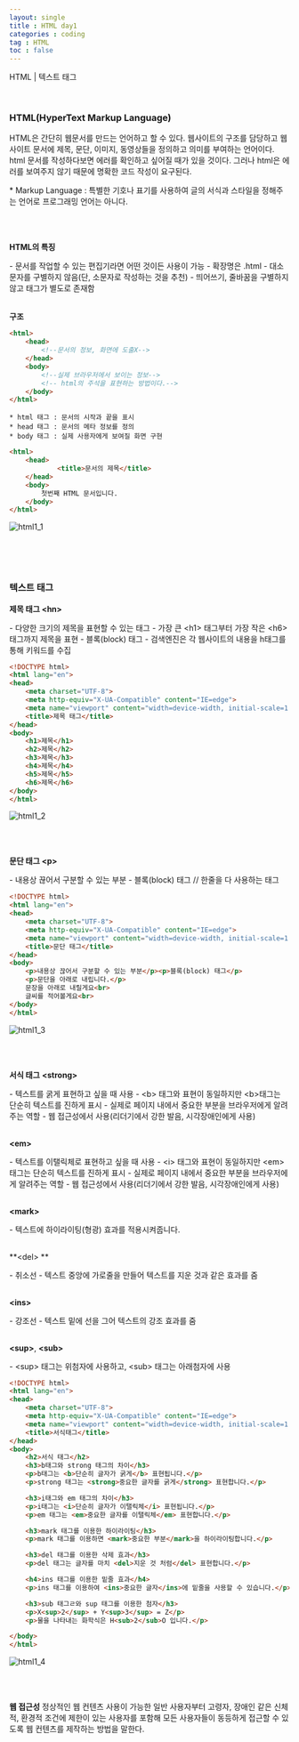 ```yaml
---
layout: single
title : HTML day1
categories : coding
tag : HTML
toc : false
---
```


HTML | 텍스트 태그

<br>

### HTML(HyperText Markup Language)

HTML은 간단히 웹문서를 만드는 언어하고 할 수 있다. 웹사이트의 구조를 담당하고 웹사이트 문서에 제목, 문단, 이미지, 동영상들을 정의하고 의미를 부여하는 언어이다. html 문서를 작성하다보면 에러를 확인하고 싶어질 때가 있을 것이다. 그러나 html은 에러를 보여주지 않기 때문에 명확한 코드 작성이 요구된다. 

\* Markup Language : 특별한 기호나 표기를 사용하여 글의 서식과 스타일을 정해주는 언어로 프로그래밍 언어는 아니다.

<br>
<br>

**HTML의 특징**

\- 문서를 작업할 수 있는 편집기라면 어떤 것이든 사용이 가능
\- 확장명은 .html 
\- 대소문자를 구별하지 않음(단, 소문자로 작성하는 것을 추천)
\- 띄어쓰기, 줄바꿈을 구별하지않고 태그가 별도로 존재함
<br>
<br>

**구조**

```html
<html>
	<head>
		<!--문서의 정보, 화면에 도출X-->
	</head>
	<body>
		<!--실제 브라우저에서 보이는 정보-->
        <!-- html의 주석을 표현하는 방법이다.-->
	</body>
</html>
```

```
* html 태그 : 문서의 시작과 끝을 표시
* head 태그 : 문서의 메타 정보를 정의
* body 태그 : 실제 사용자에게 보여질 화면 구현
```

```html
<html>
    <head>
            <title>문서의 제목</title>
    </head>
    <body>
        첫번째 HTML 문서입니다.
    </body>
</html>
```

![html1_1](https://github.com/YUNCHANYEONG/YUNCHANYEONG.github.io/blob/master/assets/images/coding_img/html1_1.JPG?raw=true)

<br>
<br>
<br>

### 텍스트 태그

**제목 태그 \<hn>**

\- 다양한 크기의 제목을 표현할 수 있는 태그
\- 가장 큰 \<h1> 태그부터 가장 작은 \<h6>태그까지 제목을 표현
\- 블록(block) 태그
\- 검색엔진은 각 웹사이트의 내용을 h태그를 통해 키워드를 수집
<br>

```html
<!DOCTYPE html>
<html lang="en">
<head>
    <meta charset="UTF-8">
    <meta http-equiv="X-UA-Compatible" content="IE=edge">
    <meta name="viewport" content="width=device-width, initial-scale=1.0">
    <title>제목 태그</title>
</head>
<body>
    <h1>제목</h1>
    <h2>제목</h2>
    <h3>제목</h3>
    <h4>제목</h4>
    <h5>제목</h5>
    <h6>제목</h6>
</body>
</html>
```

![html1_2](https://github.com/YUNCHANYEONG/YUNCHANYEONG.github.io/blob/master/assets/images/coding_img/html1_2.JPG?raw=true)

<br>
<br>

**문단 태그 \<p>**

\- 내용상 끊어서 구분할 수 있는 부분
\- 블록(block) 태그 // 한줄을 다 사용하는 태그

```html
<!DOCTYPE html>
<html lang="en">
<head>
    <meta charset="UTF-8">
    <meta http-equiv="X-UA-Compatible" content="IE=edge">
    <meta name="viewport" content="width=device-width, initial-scale=1.0">
    <title>문단 태그</title>
</head>
<body>
    <p>내용상 끊어서 구분할 수 있는 부분</p><p>블록(block) 태그</p>
    <p>문단을 아래로 내립니다.</p>
    문장을 아래로 내릴게요<br>
    글씨를 적어볼게요<br>
</body>
</html>
```

![html1_3](https://github.com/YUNCHANYEONG/YUNCHANYEONG.github.io/blob/master/assets/images/coding_img/html1_3.JPG?raw=true)

<br>
<br>


**서식 태그**
**\<strong>**

\- 텍스트를 굵게 표현하고 싶을 때 사용
\- \<b> 태그와 표현이 동일하지만 \<b>태그는 단순히 텍스트를 진하게 표시
\- 실제로 페이지 내에서 중요한 부분을 브라우저에게 알려주는 역할
\- 웹 접근성에서 사용(리더기에서 강한 발음, 시각장애인에게 사용)
<br>
<br>

**\<em>**

\- 텍스트를 이탤릭체로 표현하고 싶을 때 사용
\- \<i> 태그와 표현이 동일하지만 \<em>태그는 단순히 텍스트를 진하게 표시
\- 실제로 페이지 내에서 중요한 부분을 브라우저에게 알려주는 역할
\- 웹 접근성에서 사용(리더기에서 강한 발음, 시각장애인에게 사용)
<br>
<br>

**\<mark>**

\- 텍스트에 하이라이팅(형광) 효과를 적용시켜줍니다.
<br>
<br>

**\<del> **

\- 취소선
\- 텍스트 중앙에 가로줄을 만들어 텍스트를 지운 것과 같은 효과를 줌
<br>
<br>

**\<ins>**

\- 강조선
\- 텍스트 밑에 선을 그어 텍스트의 강조 효과를 줌
<br>
<br>

**\<sup>**, **\<sub>**

\- \<sup> 태그는 위첨자에 사용하고, \<sub> 태그는 아래첨자에 사용
<br>


```html
<!DOCTYPE html>
<html lang="en">
<head>
    <meta charset="UTF-8">
    <meta http-equiv="X-UA-Compatible" content="IE=edge">
    <meta name="viewport" content="width=device-width, initial-scale=1.0">
    <title>서식태그</title>
</head>
<body>
    <h2>서식 태그</h2>
    <h3>b태그와 strong 태그의 차이</h3>
    <p>b태그는 <b>단순히 글자가 굵게</b> 표현됩니다.</p>
    <p>strong 태그는 <strong>중요한 글자를 굵게</strong> 표현합니다.</p>

    <h3>i태그와 em 태그의 차이</h3>
    <p>i태그는 <i>단순히 글자가 이탤릭체</i> 표현됩니다.</p>
    <p>em 태그는 <em>중요한 글자를 이탤릭체</em> 표현합니다.</p>

    <h3>mark 태그를 이용한 하이라이팅</h3>
    <p>mark 태그를 이용하면 <mark>중요한 부분</mark>을 하이라이팅합니다.</p>

    <h3>del 태그를 이용한 삭제 효과</h3>
    <p>del 태그는 글자를 마치 <del>지운 것 처럼</del> 표현합니다.</p>

    <h4>ins 태그를 이용한 밑줄 효과</h4>
    <p>ins 태그를 이용하여 <ins>중요한 글자</ins>에 밑줄을 사용할 수 있습니다.</p>

    <h3>sub 태그ㄹ와 sup 태그를 이용한 첨자</h3>
    <p>X<sup>2</sup> + Y<sup>3</sup> = Z</p>
    <p>물을 나타내는 화학식은 H<sub>2</sub>O 입니다.</p>

</body>
</html>
```

![html1_4](https://github.com/YUNCHANYEONG/YUNCHANYEONG.github.io/blob/master/assets/images/coding_img/html1_4.JPG?raw=true)

<br>
<br>

**웹 접근성**
정상적인 웹 컨텐츠 사용이 가능한 일반 사용자부터 고령자, 장애인 같은 신체적, 환경적 조건에 제한이 있는 사용자를 포함해 모든 사용자들이 동등하게 접근할 수 있도록 웹 컨텐츠를 제작하는 방법을 말한다.
